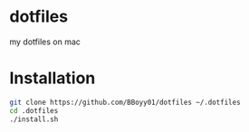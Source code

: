 # dotfiles
my dotfiles on mac

# Installation
```bash
git clone https://github.com/BBoyy01/dotfiles ~/.dotfiles
cd .dotfiles
./install.sh
```
